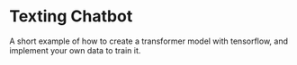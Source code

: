 # Texting Chatbot

A short example of how to create a transformer model with tensorflow, and implement your own data to train it.
